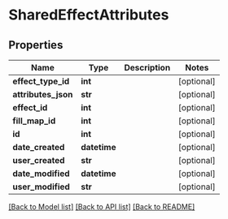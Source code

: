 # SharedEffectAttributes

## Properties
Name | Type | Description | Notes
------------ | ------------- | ------------- | -------------
**effect_type_id** | **int** |  | [optional] 
**attributes_json** | **str** |  | [optional] 
**effect_id** | **int** |  | [optional] 
**fill_map_id** | **int** |  | [optional] 
**id** | **int** |  | [optional] 
**date_created** | **datetime** |  | [optional] 
**user_created** | **str** |  | [optional] 
**date_modified** | **datetime** |  | [optional] 
**user_modified** | **str** |  | [optional] 

[[Back to Model list]](../README.md#documentation-for-models) [[Back to API list]](../README.md#documentation-for-api-endpoints) [[Back to README]](../README.md)


